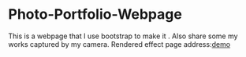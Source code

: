 # Photo-Portfolio-Webpage
This is a webpage that I use bootstrap to make it .
Also share some my works captured by my camera.
Rendered effect page address:[demo](https://329322311.github.io/Photo-Portfolio-Webpage/)
